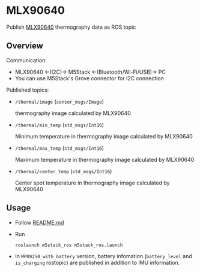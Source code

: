# MLX90640

Publish [MLX90640](https://www.sparkfun.com/products/14843) thermography data as ROS topic

## Overview

Communication:

- MLX90640 <-(I2C)-> M5Stack <-(Bluetooth/Wi-Fi/USB)-> PC
- You can use M5Stack's Grove connector for I2C connection

Published topics:

- `/thermal/image` (`sensor_msgs/Image`)

   thermography image calculated by MLX90640

- `/thermal/min_temp` (`std_msgs/Int16`)

   Minimum temperature in thermography image calculated by MLX90640

- `/thermal/max_temp` (`std_msgs/Int16`)

   Maximum temperature in thermography image calculated by MLX90640

- `/thermal/center_temp` (`std_msgs/Int16`)

   Center spot temperature in thermography image calculated by MLX90640

## Usage

- Follow [README.md](https://github.com/jsk-ros-pkg/jsk_3rdparty/tree/master/m5stack_ros)

- Run

  ```bash
  roslaunch m5stack_ros m5stack_ros.launch
  ```

- In `MPU9250_with_battery` version, battery infomation (`battery_level` and `is_charging` rostopic) are published in addition to IMU information.
